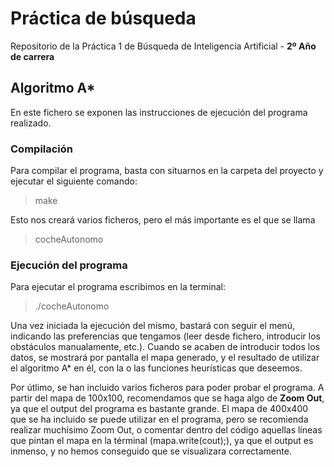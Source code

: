 # Práctica de búsqueda

Repositorio de la Práctica 1 de Búsqueda de Inteligencia Artificial - **2º Año de carrera**

## Algoritmo A*

En este fichero se exponen las instrucciones de ejecución del programa realizado.

### Compilación
Para compilar el programa, basta con situarnos en la carpeta del proyecto y ejecutar el siguiente comando:

> make

Esto nos creará varios ficheros, pero el más importante es el que se llama

> cocheAutonomo

### Ejecución del programa
Para ejecutar el programa escribimos en la terminal:
> ./cocheAutonomo

Una vez iniciada la ejecución del mismo, bastará con seguir el menú, indicando las preferencias que tengamos (leer desde fichero, introducir los obstáculos manualamente, etc.).
Cuando se acaben de introducir todos los datos, se mostrará por pantalla el mapa generado, y el resultado de utilizar el algoritmo A* en él, con la o las funciones heurísticas que deseemos.

Por útlimo, se han incluido varios ficheros para poder probar el programa. A partir del mapa de 100x100, recomendamos que se haga algo de **Zoom Out**, ya que el output del programa es bastante grande.
El mapa de 400x400 que se ha incluido se puede utilizar en el programa, pero se recomienda realizar muchísimo Zoom Out, o comentar dentro del código aquellas líneas que pintan el mapa en la términal (mapa.write(cout);), ya que el output es inmenso, y no hemos conseguido que se visualizara correctamente.




